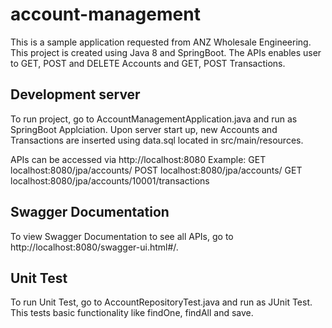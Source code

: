 # account-management

This is a sample application requested from ANZ Wholesale Engineering. This project is created using Java 8 and SpringBoot. The APIs enables user to GET, POST and DELETE Accounts and GET, POST Transactions.

## Development server

To run project, go to AccountManagementApplication.java and run as SpringBoot Applciation. Upon server start  up, new Accounts and Transactions are inserted using data.sql located in src/main/resources.

APIs can be accessed via http://localhost:8080
Example:
GET localhost:8080/jpa/accounts/
POST localhost:8080/jpa/accounts/
GET localhost:8080/jpa/accounts/10001/transactions

## Swagger Documentation

To view Swagger Documentation to see all APIs, go to http://localhost:8080/swagger-ui.html#/.

## Unit Test

To run Unit Test, go to AccountRepositoryTest.java and run as JUnit Test. This tests basic functionality like findOne, findAll and save.
